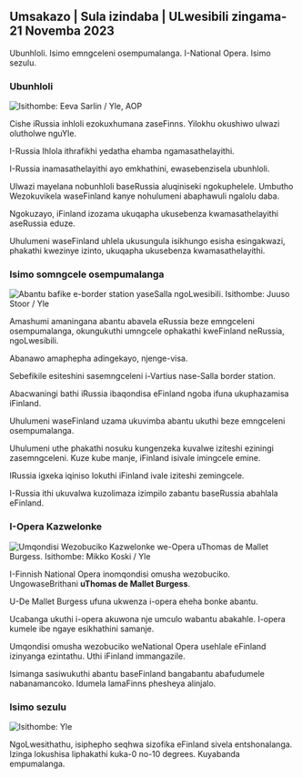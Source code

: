 ## Umsakazo \| Sula izindaba \| ULwesibili zingama-21 Novemba 2023

Ubunhloli. Isimo emngceleni osempumalanga. I-National Opera. Isimo sezulu.

### Ubunhloli

![ Isithombe: Eeva Sarlin / Yle, AOP](https://images.cdn.yle.fi/image/upload/c_crop,h_562,w_1000,x_0,y_32/ar_1.77777777777777777,c_fill,g_1705,wh_5,dpr_1.0/q_auto:eco/f_auto/fl_lossy/v1700569701/39-1204215655ca2203557b)

Cishe iRussia inhloli ezokuxhumana zaseFinns. Yilokhu okushiwo ulwazi olutholwe nguYle.

I-Russia Ihlola ithrafikhi yedatha ehamba ngamasathelayithi.

I-Russia inamasathelayithi ayo emkhathini, ewasebenzisela ubunhloli.

Ulwazi mayelana nobunhloli baseRussia aluqiniseki ngokuphelele. Umbutho Wezokuvikela waseFinland kanye nohulumeni abaphawuli ngalolu daba.

Ngokuzayo, iFinland izozama ukuqapha ukusebenza kwamasathelayithi aseRussia eduze.

Uhulumeni waseFinland uhlela ukusungula isikhungo esisha esingakwazi, phakathi kwezinye izinto, ukuqapha ukusebenza kwamasathelayithi.

### Isimo somngcele osempumalanga

![Abantu bafike e-border station yaseSalla ngoLwesibili. Isithombe: Juuso Stoor / Yle](https://images.cdn.yle.fi/image/upload/c_crop,h_2515,w_4470,x_0,y_0/ar_1.77777777777777777,c_fill,g_faces,h_675/1/0.q_auto:eco/f_auto/fl_lossy/v1700575368/39-1203513655b5b4d432e9)

Amashumi amaningana abantu abavela eRussia beze emngceleni osempumalanga, okungukuthi umngcele ophakathi kweFinland neRussia, ngoLwesibili.

Abanawo amaphepha adingekayo, njenge-visa.

Sebefikile esiteshini sasemngceleni i-Vartius nase-Salla border station.

Abacwaningi bathi iRussia ibaqondisa eFinland ngoba ifuna ukuphazamisa iFinland.

Uhulumeni waseFinland uzama ukuvimba abantu ukuthi beze emngceleni osempumalanga.

Uhulumeni uthe phakathi nosuku kungenzeka kuvalwe iziteshi eziningi zasemngceleni. Kuze kube manje, iFinland isivale imingcele emine.

IRussia igxeka iqiniso lokuthi iFinland ivale iziteshi zemingcele.

I-Russia ithi ukuvalwa kuzolimaza izimpilo zabantu baseRussia abahlala eFinland.

### I-Opera Kazwelonke

![Umqondisi Wezobuciko Kazwelonke we-Opera uThomas de Mallet Burgess. Isithombe: Mikko Koski / Yle](https://images.cdn.yle.fi/image/upload/c_crop,h_3078,w_5472,x_0,y_570/ar_1.7777777777777777,c_fill,g_faces,w_01_1.q_auto:eco/f_auto/fl_lossy/v1699350873/39-1196938654a091844d91)

I-Finnish National Opera inomqondisi omusha wezobuciko. UngowaseBrithani **uThomas de Mallet Burgess**.

U-De Mallet Burgess ufuna ukwenza i-opera eheha bonke abantu.

Ucabanga ukuthi i-opera akuwona nje umculo wabantu abakahle. I-opera kumele ibe ngaye esikhathini samanje.

Umqondisi omusha wezobuciko weNational Opera usehlale eFinland izinyanga ezintathu. Uthi iFinland immangazile.

Isimanga sasiwukuthi abantu baseFinland bangabantu abafudumele nabanamancoko. Idumela lamaFinns phesheya alinjalo.

### Isimo sezulu

![ Isithombe: Yle](https://images.cdn.yle.fi/image/upload/c_crop,h_1080,w_1919,x_0,y_0/ar_1.77777777777777777,c_fill,g_faces,h_6710/0_pq2uto.:eco/f_auto/fl_lossy/v1700579363/39-1204521655cc80468754)

NgoLwesithathu, isiphepho seqhwa sizofika eFinland sivela entshonalanga. Izinga lokushisa liphakathi kuka-0 no-10 degrees. Kuyabanda empumalanga.